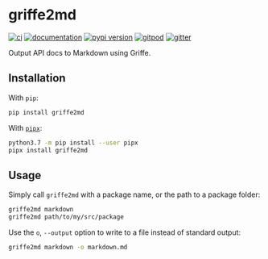 # griffe2md

[![ci](https://github.com/mkdocstrings/griffe2md/workflows/ci/badge.svg)](https://github.com/mkdocstrings/griffe2md/actions?query=workflow%3Aci)
[![documentation](https://img.shields.io/badge/docs-mkdocs%20material-blue.svg?style=flat)](https://mkdocstrings.github.io/griffe2md/)
[![pypi version](https://img.shields.io/pypi/v/griffe2md.svg)](https://pypi.org/project/griffe2md/)
[![gitpod](https://img.shields.io/badge/gitpod-workspace-blue.svg?style=flat)](https://gitpod.io/#https://github.com/mkdocstrings/griffe2md)
[![gitter](https://badges.gitter.im/join%20chat.svg)](https://gitter.im/mkdocstrings/griffe2md)

Output API docs to Markdown using Griffe.

## Installation

With `pip`:
```bash
pip install griffe2md
```

With [`pipx`](https://github.com/pipxproject/pipx):
```bash
python3.7 -m pip install --user pipx
pipx install griffe2md
```

## Usage

Simply call `griffe2md` with a package name, or the path to a package folder:

```bash
griffe2md markdown
griffe2md path/to/my/src/package
```

Use the `o`, `--output` option to write to a file instead of standard output:

```bash
griffe2md markdown -o markdown.md
```
